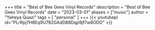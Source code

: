 +++
title = "Best of Bee Gees Vinyl Records"
description = "Best of Bee Gees Vinyl Records"
date = "2023-03-01"
aliases = ["music"]
author = "Yaheya Quazi"
tags = [
"personal"
]
+++
{{< youtubepl id="PLrRpj7H8Eq9U782GAdD88Dqp9jf7w8ODD" >}}